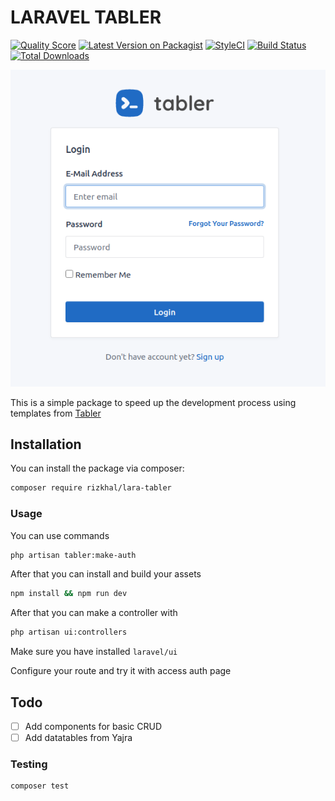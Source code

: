 # LARAVEL TABLER

[![Quality Score](https://scrutinizer-ci.com/g/codegoen/lava-tabler/badges/quality-score.png?b=master)](https://scrutinizer-ci.com/g/codegoen/lava-tabler/?branch=master)
[![Latest Version on Packagist](https://img.shields.io/packagist/v/rizkhal/:package_name.svg?style=flat-square)](https://packagist.org/packages/rizkhal/:package_name)
[![StyleCI](https://github.styleci.io/repos/268721029/shield?branch=master)](https://github.styleci.io/repos/268721029)
[![Build Status](https://scrutinizer-ci.com/g/codegoen/lava-tabler/badges/build.png?b=master)](https://scrutinizer-ci.com/g/codegoen/lava-tabler/build-status/master)
[![Total Downloads](https://img.shields.io/packagist/dt/rizkhal/:package_name.svg?style=flat-square)](https://packagist.org/packages/rizkhal/:package_name)

<div style="text-align:center;"><img src="docs/img/featured.png"></div>

This is a simple package to speed up the development process using templates from [Tabler](https://tabler.io/ )

## Installation

You can install the package via composer:

```bash
composer require rizkhal/lara-tabler
```

### Usage

You can use commands

```bash
php artisan tabler:make-auth
```

After that you can install and build your assets

```bash
npm install && npm run dev
```

After that you can make a controller with

```bash
php artisan ui:controllers
```

Make sure you have installed `laravel/ui`

Configure your route and try it with access auth page

## Todo
- [ ] Add components for basic CRUD
- [ ] Add datatables from Yajra

### Testing

``` bash
composer test
```
